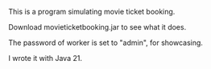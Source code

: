 This is a program simulating movie ticket booking.

Download movieticketbooking.jar to see what it does.

The password of worker is set to "admin", for showcasing.

I wrote it with Java 21.
